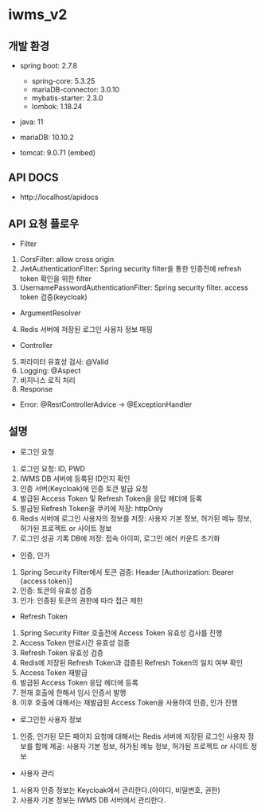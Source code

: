 # iwms_v2

## 개발 환경
 - spring boot: 2.7.8
   - spring-core: 5.3.25
   - mariaDB-connector: 3.0.10
   - mybatis-starter: 2.3.0
   - lombok: 1.18.24

 - java: 11
 - mariaDB: 10.10.2
 - tomcat: 9.0.71 (embed)

## API DOCS
 - http://localhost/apidocs

## API 요청 플로우
 - Filter 
1. CorsFilter: allow cross origin 
2. JwtAuthenticationFilter: Spring security filter을 통한 인증전에 refresh token 확인을 위한 filter
3. UsernamePasswordAuthenticationFilter: Spring security filter. access token 검증(keycloak)

 - ArgumentResolver
4. Redis 서버에 저장된 로그인 사용자 정보 매핑
	
 - Controller
5. 파라미터 유효성 검사: @Valid
6. Logging: @Aspect
7. 비지니스 로직 처리
8. Response

 - Error: @RestControllerAdvice -> @ExceptionHandler

## 설명
 - 로그인 요청
1. 로그인 요청: ID, PWD
2. IWMS DB 서버에 등록된 ID인지 확인
3. 인증 서버(Keycloak)에 인증 토큰 발급 요청
4. 발급된 Access Token 및 Refresh Token을 응답 헤더에 등록
5. 발급된 Refresh Token을 쿠키에 저장: httpOnly
6. Redis 서버에 로그인 사용자의 정보를 저장: 사용자 기본 정보, 허가된 메뉴 정보, 허가된 프로젝트 or 사이트 정보
7. 로그인 성공 기록 DB에 저장: 접속 아이피, 로그인 에러 카운트 초기화

 - 인증, 인가
1. Spring Security Filter에서 토큰 검증: Header [Authorization: Bearer {access token}]
2. 인증: 토큰의 유효성 검증
3. 인가: 인증된 토큰의 권한에 따라 접근 제한

 - Refresh Token
1. Spring Security Filter 호출전에 Access Token 유효성 검사를 진행
2. Access Token 만료시간 유효성 검증
3. Refresh Token 유효성 검증
4. Redis에 저장된 Refresh Token과 검증된 Refresh Token의 일치 여부 확인
5. Access Token 재발급
6. 발급된 Access Token 응답 헤더에 등록
7. 현재 호출에 한해서 임시 인증서 발행
8. 이후 호출에 대해서는 재발급된 Access Token을 사용하여 인증, 인가 진행

 - 로그인한 사용자 정보
1. 인증, 인가된 모든 페이지 요청에 대해서는 Redis 서버에 저장된 로그인 사용자 정보를 함께 제공: 사용자 기본 정보, 허가된 메뉴 정보, 허가된 프로젝트 or 사이트 정보

 - 사용자 관리
1. 사용자 인증 정보는 Keycloak에서 관리한다.(아이디, 비밀번호, 권한)
2. 사용자 기본 정보는 IWMS DB 서버에서 관리한다.
